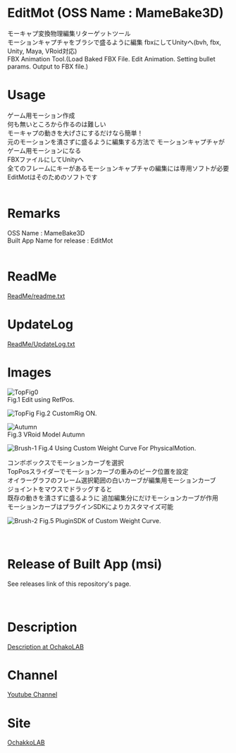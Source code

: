 ﻿# EditMot (OSS Name : MameBake3D)
モーキャプ変換物理編集リターゲットツール  
モーションキャプチャをブラシで盛るように編集 fbxにしてUnityへ(bvh, fbx, Unity, Maya, VRoid対応)  
FBX Animation Tool.(Load Baked FBX File. Edit Animation. Setting bullet params. Output to FBX file.) 

# Usage
ゲーム用モーション作成  
何も無いところから作るのは難しい  
モーキャプの動きを大げさにするだけなら簡単！  
元のモーションを潰さずに盛るように編集する方法で  モーションキャプチャがゲーム用モーションになる  
FBXファイルにしてUnityへ  
全てのフレームにキーがあるモーションキャプチャの編集には専用ソフトが必要  
EditMotはそのためのソフトです<br><br>


# Remarks
OSS Name : MameBake3D<br>
Built App Name for release : EditMot<br><br>

# ReadMe
[ReadMe/readme.txt](ReadMe/readme.txt)

# UpdateLog
[ReadMe/UpdateLog.txt](ReadMe/UpdateLog.txt)

# Images
![TopFig0](ReadMe/SS_EditMot_RefPos_2_600.png "トップ絵0")  
Fig.1 Edit using RefPos.  

![TopFig](ReadMe/SS_EditMot12014_1_600.png "トップ絵")
Fig.2 CustomRig ON.  

![Autumn](ReadMe/EditMot_12025_Autumn_1.png "Autumn_1")<br>
Fig.3 VRoid Model Autumn

![Brush-1](ReadMe/EditMot_Brushes_1_ROI.png "Brush-1")
Fig.4 Using Custom Weight Curve For PhysicalMotion.  

コンボボックスでモーションカーブを選択  
TopPosスライダーでモーションカーブの重みのピーク位置を設定  
オイラーグラフのフレーム選択範囲の白いカーブが編集用モーションカーブ  
ジョイントをマウスでドラッグすると  
既存の動きを潰さずに盛るように 追加編集分にだけモーションカーブが作用  
モーションカーブはプラグインSDKによりカスタマイズ可能  

![Brush-2](ReadMe/EditMot_Brushes_2_ROI.png "Brush-2")
Fig.5 PluginSDK of Custom Weight Curve.<br><br><br>

# Release of Built App (msi)
See releases link of this repository's page.
<br><br><br>

# Description
[Description at OchakoLAB](https://ochakkolab.jp/LABMenu/MameBake3D.html "Desc-1")

# Channel
[Youtube Channel](https://www.youtube.com/@ochakkolab "Channel")

# Site
[OchakkoLAB](https://ochakkolab.jp/ "OchakkoLAB")


